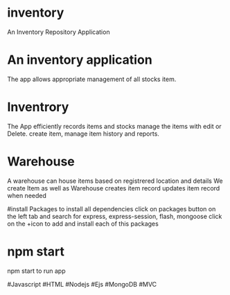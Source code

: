 # inventory
An Inventory Repository Application

# An inventory application
The app allows appropriate management of all stocks item.

# Inventrory
The App efficiently records items and stocks
manage the items with edit or Delete. 
create item, manage item history and reports.

# Warehouse
A warehouse can house items based on registrered location and details 
We create Item as well as Warehouse
creates item record
updates item record when needed

#install Packages
to install all dependencies
click on packages button on the left tab and search for 
express, express-session, flash, mongoose
click on the +icon to add and install each of this packages

# npm start
npm start to run app



#Javascript
#HTML
#Nodejs
#Ejs
#MongoDB
#MVC






